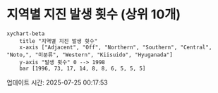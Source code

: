 # 지역별 지진 발생 횟수 (상위 10개)

```mermaid
xychart-beta
    title "지역별 지진 발생 횟수"
    x-axis ["Adjacent", "Off", "Northern", "Southern", "Central", "Noto,", "미분류", "Western", "Kiisuido", "Hyuganada"]
    y-axis "발생 횟수" 0 --> 1998
    bar [1996, 73, 17, 14, 8, 8, 6, 5, 5, 5]
```

업데이트 시간: 2025-07-25 00:17:53
